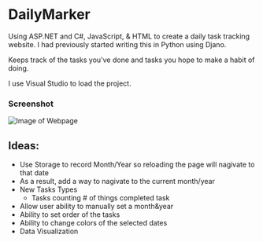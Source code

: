 # DailyMarker

Using ASP.NET and C#, JavaScript, & HTML to create a daily task tracking website. I had previously started writing this in Python using Djano.

Keeps track of the tasks you've done and tasks you hope to make a habit of doing.

I use Visual Studio to load the project.

### Screenshot
![Image of Webpage](https://github.com/rarafon/DailyMarker/blob/master/wwwroot/images/s2.PNG)

## Ideas:
* Use Storage to record Month/Year so reloading the page will nagivate to that date
* As a result, add a way to nagivate to the current month/year
* New Tasks Types
  * Tasks counting # of things completed task
* Allow user ability to manually set a month&year
* Ability to set order of the tasks
* Ability to change colors of the selected dates
* Data Visualization
